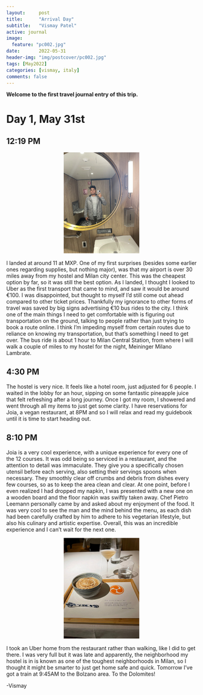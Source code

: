 ```yaml
---
layout:     post
title:      "Arrival Day"
subtitle:   "Vismay Patel"
active: journal
image:
  feature: "pc002.jpg"
date:       2022-05-31
header-img: "img/postcover/pc002.jpg"
tags: [May2022]
categories: [vismay, italy]
comments: false
---
```


**Welcome to the first travel journal entry of this trip.**

# Day 1, May 31st

## 12:19 PM

<p style="text-align:center;">
  <img src="/gallery/archive/2022-May-Milan/photo1653953989.jpeg" alt="picture" width="200"/>
</p>

I landed at around 11 at MXP. One of my first surprises (besides some earlier ones regarding supplies, but nothing major), was that my airport is over 30 miles away from my hostel and Milan city center. This was the cheapest option by far, so it was still the best option. As I landed, I thought I looked to Uber as the first transport that came to mind, and saw it would be around €100. I was disappointed, but thought to myself I’d still come out ahead compared to other ticket prices. Thankfully my ignorance to other forms of travel was saved by big signs advertising €10 bus rides to the city. I think one of the main things I need to get comfortable with is figuring out transportation on the ground, talking to people rather than just trying to book a route online. I think I’m impeding myself from certain routes due to reliance on knowing my transportation, but that’s something I need to get over. The bus ride is about 1 hour to Milan Central Station, from where I will walk a couple of miles to my hostel for the night, Meininger Milano Lambrate. 

## 4:30 PM

The hostel is very nice. It feels like a hotel room, just adjusted for 6 people. I waited in the lobby for an hour, sipping on some fantastic pineapple juice that felt refreshing after a long journey. Once I got my room, I showered and went through all my items to just get some clarity. I have reservations for Joia, a vegan restaurant, at 8PM and so I will relax and read my guidebook until it is time to start heading out. 

## 8:10 PM

Joia is a very cool experience, with a unique experience for every one of the 12 courses. It was odd being so serviced in a restaurant, and the attention to detail was immaculate. They give you a specifically chosen utensil before each serving, also setting their servings spoons when necessary. They smoothly clear off crumbs and debris from dishes every few courses, so as to keep the area clean and clear. At one point, before I even realized I had dropped my napkin, I was presented with a new one on a wooden board and the floor napkin was swiftly taken away. Chef Pietro Leemann personally came by and asked about my enjoyment of the food. It was very cool to see the man and the mind behind the menu, as each dish had been carefully crafted by him to adhere to his vegetarian lifestyle, but also his culinary and artistic expertise. Overall, this was an incredible experience and I can’t wait for the next one. 

<p style="text-align:center;">
  <img src="/gallery/archive/2022-May-Milan/msg38503476-422138.jpg" alt="picture" width="200"/>
</p>

I took an Uber home from the restaurant rather than walking, like I did to get there. I was very full but it was late and apparently, the neighborhood my hostel is in is known as one of the toughest neighborhoods in Milan, so I thought it might be smarter to just get home safe and quick. Tomorrow I’ve got a train at 9:45AM to the Bolzano area. 
To the Dolomites!

-Vismay 